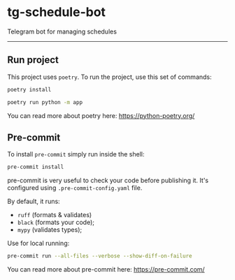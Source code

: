 # tg-schedule-bot

Telegram bot for managing schedules

---


## Run project

This project uses `poetry`.
To run the project, use this set of commands:

```bash
poetry install
```

```bash
poetry run python -m app
```

You can read more about poetry here: https://python-poetry.org/


## Pre-commit

To install `pre-commit` simply run inside the shell:
```bash
pre-commit install
```

pre-commit is very useful to check your code before publishing it.
It's configured using `.pre-commit-config.yaml` file.

By default, it runs:
* `ruff` (formats & validates)
* `black` (formats your code);
* `mypy` (validates types);

Use for local running:
```bash
pre-commit run --all-files --verbose --show-diff-on-failure
```

You can read more about pre-commit here: https://pre-commit.com/
